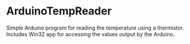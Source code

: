 # ArduinoTempReader
Simple Arduino program for reading the temperature using a thermistor. Includes Win32 app for accessing the values output by the Arduino.
